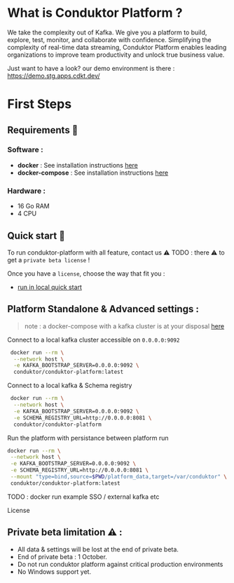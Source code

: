 # What is Conduktor Platform ?

We take the complexity out of Kafka. We give you a platform to build, explore, test, monitor, and collaborate with confidence. 
Simplifying the complexity of real-time data streaming, Conduktor Platform enables leading organizations to improve team productivity and unlock true business value.


Just want to have a look? our demo environment is there : https://demo.stg.apps.cdkt.dev/


# First Steps 

## Requirements 📑

### Software : 
- **docker** : See installation instructions [here](https://docs.docker.com/engine/install/)
- **docker-compose** : See installation instructions [here](https://docs.docker.com/compose/install/)

### Hardware :
- 16 Go RAM
- 4 CPU


## Quick start 🛫

To run conduktor-platform with all feature, contact us ⚠️ TODO : there ⚠️ to get a `private beta license` !

Once you have a `license`, choose the way that fit you : 
* [run in local quick start](./example-local/README.md)


## Platform Standalone & Advanced settings :  

> note :  a docker-compose with a kafka cluster is at your disposal [here](./kafka/docker-compose.yml)

Connect to a local kafka cluster accessible on `0.0.0.0:9092`
```sh
 docker run --rm \
  --network host \
  -e KAFKA_BOOTSTRAP_SERVER=0.0.0.0:9092 \
  conduktor/conduktor-platform:latest
```

Connect to a local kafka & Schema registry
```sh
 docker run --rm \
  --network host \
  -e KAFKA_BOOTSTRAP_SERVER=0.0.0.0:9092 \
  -e SCHEMA_REGISTRY_URL=http://0.0.0.0:8081 \
  conduktor/conduktor-platform
```

Run the platform with persistance between platform run
```sh
docker run --rm \
 --network host \
 -e KAFKA_BOOTSTRAP_SERVER=0.0.0.0:9092 \
 -e SCHEMA_REGISTRY_URL=http://0.0.0.0:8081 \
 --mount "type=bind,source=$PWD/platform_data,target=/var/conduktor" \
 conduktor/conduktor-platform:latest
```



TODO : 
 docker run example SSO / external kafka etc

 License


## Private beta limitation ⚠️ : 
* All data & settings will be lost at the end of private beta.
* End of private beta : 1 October.
* Do not run conduktor platform against critical production environments
* No Windows support yet.



